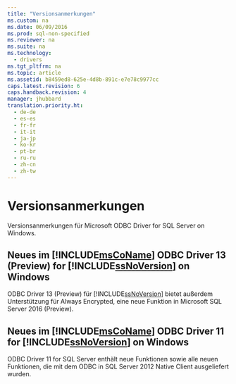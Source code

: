 ```yaml
---
title: "Versionsanmerkungen"
ms.custom: na
ms.date: 06/09/2016
ms.prod: sql-non-specified
ms.reviewer: na
ms.suite: na
ms.technology: 
  - drivers
ms.tgt_pltfrm: na
ms.topic: article
ms.assetid: b8459ed8-625e-4d8b-891c-e7e78c9977cc
caps.latest.revision: 6
caps.handback.revision: 4
manager: jhubbard
translation.priority.ht: 
  - de-de
  - es-es
  - fr-fr
  - it-it
  - ja-jp
  - ko-kr
  - pt-br
  - ru-ru
  - zh-cn
  - zh-tw
---
```

# Versionsanmerkungen
  Versionsanmerkungen für Microsoft ODBC Driver for SQL Server on Windows.  
  
## Neues im [!INCLUDE[msCoName](../content/includes/msCoName_md.md)] ODBC Driver 13 \(Preview\) for [!INCLUDE[ssNoVersion](../content/includes/ssNoVersion_md.md)] on Windows  
 ODBC Driver 13 \(Preview\) für [!INCLUDE[ssNoVersion](../content/includes/ssNoVersion_md.md)] bietet außerdem Unterstützung für Always Encrypted, eine neue Funktion in Microsoft SQL Server 2016 \(Preview\).  
  
## Neues im [!INCLUDE[msCoName](../content/includes/msCoName_md.md)] ODBC Driver 11 for [!INCLUDE[ssNoVersion](../content/includes/ssNoVersion_md.md)] on Windows  
 ODBC Driver 11 for SQL Server enthält neue Funktionen sowie alle neuen Funktionen, die mit dem ODBC in SQL Server 2012 Native Client ausgeliefert wurden.  
  
  